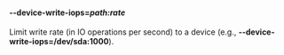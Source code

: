 #### **--device-write-iops**=*path:rate*

Limit write rate (in IO operations per second) to a device (e.g., **--device-write-iops=/dev/sda:1000**).
